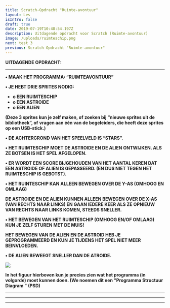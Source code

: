 ```yaml
---
title: Scratch-Opdracht "Ruimte-avontuur"
layout: Les
isIntro: false
draft: true
date: 2019-07-19T10:48:54.197Z
description: Uitdagende opdracht voor Scratch (Ruimte-avontuur)
image: /uploads/ruimteschip.png
next: test 3
previous: Scratch-Opdracht "Ruimte-avontuur"
---
```

**UITDAGENDE OPDRACHT:**

- - -

**•	MAAK HET PROGRAMMA:  “RUIMTEAVONTUUR”**

**•	JE HEBT DRIE SPRITES NODIG:**

* **o	EEN RUIMTESCHIP**
* **o	EEN ASTROIDE**
* **o	EEN ALIEN**

**(Deze 3 sprites kun je zelf maken, of** **zoeken bij “nieuwe sprites uit de bibliotheek”, of** **vragen aan één van de begeleiders, die heeft deze sprites op een USB-stick.)**

**•	DE ACHTERGROND VAN HET SPEELVELD IS “STARS”.**

**•	HET RUIMTESCHIP MOET DE ASTROIDE EN DE ALIEN ONTWIJKEN. ALS ZE BOTSEN IS HET SPEL AFGELOPEN.**

**•	ER WORDT EEN SCORE BIJGEHOUDEN VAN HET AANTAL KEREN DAT EEN ASTROIDE OF ALIEN IS GEPASSEERD. (EN DUS NIET TEGEN HET RUIMTESCHIP IS GEBOTST).**

**•	HET RUINTESCHIP KAN ALLEEN BEWEGEN OVER DE Y-AS (OMHOOG EN OMLAAG)**

**DE ASTROIDE EN DE ALIEN KUNNEN ALLEEN BEWEGEN OVER DE X-AS (VAN RECHTS NAAR LINKS) EN GAAN IEDERE KEER ALS ZE OPNIEUW VAN RECHTS NAAR LINKS KOMEN, STEEDS SNELLER.**

**•	HET BEWEGEN VAN HET RUIMTESCHIP (OMHOOG EN/OF OMLAAG) KUN JE ZELF STUREN MET DE MUIS!**

**HET BEWEGEN VAN DE ALIEN EN DE ASTROID HEB JE GEPROGRAMMEERD EN KUN JE TIJDENS HET SPEL NIET MEER BEINVLOEDEN.**

**•	DE ALIEN BEWEEGT SNELLER DAN DE ATROIDE.**

![](/uploads/psd-ruimteschip.png)

**In het figuur hierboven kun je precies zien wat het programma (in volgorde) moet kunnen doen. (We noemen dit een  "Programma Structuur Diagram " (PSD)**

****

 

- - -

- - -

![]()

